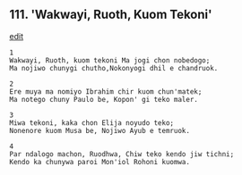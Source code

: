 
## 111.  'Wakwayi, Ruoth, Kuom Tekoni'
[edit](https://docs.google.com/document/d/1ZW4jJBTpOnBFfOQuBhI9uW7Wu9WYC0dp/edit?mode=html)



    1
    Wakwayi, Ruoth, kuom tekoni Ma jogi chon nobedogo;
    Ma nojiwo chunygi chutho,Nokonyogi dhil e chandruok.

    2
    Ere muya ma nomiyo Ibrahim chir kuom chun'matek;
    Ma notego chuny Paulo be, Kopon' gi teko maler.

    3
    Miwa tekoni, kaka chon Elija noyudo teko;
    Nonenore kuom Musa be, Nojiwo Ayub e temruok.

    4
    Par ndalogo machon, Ruodhwa, Chiw teko kendo jiw tichni;
    Kendo ka chunywa paroi Mon'iol Rohoni kuomwa.


